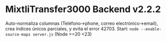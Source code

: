 # MixtliTransfer3000 Backend v2.2.2
Auto-normaliza columnas (Teléfono→phone, correo electrónico→email), crea índices únicos parciales, y evita el error 42703.
Start: `node --enable-source-maps server.js` (Node >=20 <23)
